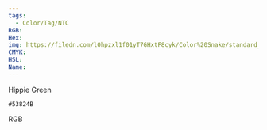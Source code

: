 ```yaml
---
tags:
  - Color/Tag/NTC
RGB:
Hex:
img: https://filedn.com/l0hpzxl1f01yT7GHxtF8cyk/Color%20Snake/standard_csv_to_svg//53824B.svg
CMYK:
HSL:
Name:
---
```

Hippie Green
```palette
#53824B
```
RGB
